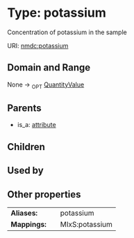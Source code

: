 
# Type: potassium


Concentration of potassium in the sample

URI: [nmdc:potassium](https://microbiomedata/meta/potassium)


## Domain and Range

None ->  <sub>OPT</sub> [QuantityValue](QuantityValue.md)

## Parents

 *  is_a: [attribute](attribute.md)

## Children


## Used by


## Other properties

|  |  |  |
| --- | --- | --- |
| **Aliases:** | | potassium |
| **Mappings:** | | MIxS:potassium |


